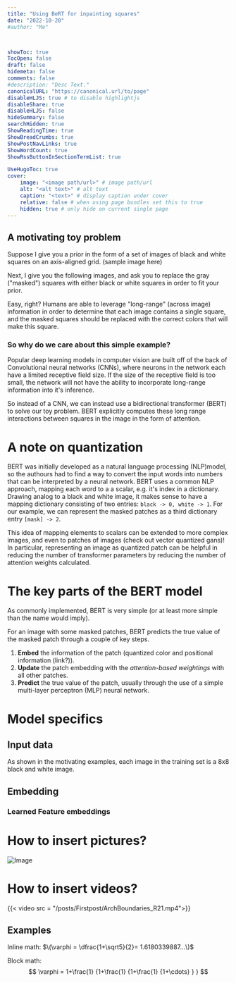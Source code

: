 ```yaml
---
title: "Using BeRT for inpainting squares"
date: "2022-10-20"
#author: "Me"



showToc: true
TocOpen: false
draft: false
hidemeta: false
comments: false
#description: "Desc Text."
canonicalURL: "https://canonical.url/to/page"
disableHLJS: true # to disable highlightjs
disableShare: true
disableHLJS: false
hideSummary: false
searchHidden: true
ShowReadingTime: true
ShowBreadCrumbs: true
ShowPostNavLinks: true
ShowWordCount: true
ShowRssButtonInSectionTermList: true

UseHugoToc: true
cover:
    image: "<image path/url>" # image path/url
    alt: "<alt text>" # alt text
    caption: "<text>" # display caption under cover
    relative: false # when using page bundles set this to true
    hidden: true # only hide on current single page
---
```

## A motivating toy problem

Suppose I give you a prior in the form of a set of images of black and white squares on an axis-aligned grid. (sample image here)

Next, I give you the following images, and ask you to replace the gray ("masked") squares with either black or white squares in order to fit your prior. 

Easy, right? Humans are able to leverage "long-range" (across image) information in order to determine that each image contains a single square, and the masked squares should be replaced with the correct colors that will make this square.

### So why do we care about this simple example?
Popular deep learning models in computer vision are built off of the back of Convolutional neural networks (CNNs), where neurons in the network each have a limited receptive field size. If the size of the receptive field is too small, the network will not have the ability to incorporate long-range information into it's inference. 

So instead of a CNN, we can instead use a bidirectional transformer (BERT) to solve our toy problem. BERT explicitly computes these long range interactions between squares in the image in the form of attention. 

# A note on quantization

BERT was initially developed as a natural language processing (NLP)model, so the authours had to find a way to convert the input words into numbers that can be interpreted by a neural network. BERT uses a common NLP approach, mapping each word to a a scalar, e.g. it's index in a dictionary. Drawing analog to a black and white image, it makes sense to have a mapping dictionary consisting of two entries: ```black -> 0, white -> 1```. For our example, we can represent the masked patches as a third dictionary entry ```[mask] -> 2```.

This idea of mapping elements to scalars can be extended to more complex images, and even to patches of images (check out vector quantized gans)! In particular, representing an image as quantized patch can be helpful in reducing the number of transformer parameters by reducing the number of attention weights calculated.   


# The key parts of the BERT model

As commonly implemented, BERT is very simple (or at least more simple than the name would imply). 

For an image with some masked patches, BERT predicts the true value of the masked patch through a couple of key steps.

1. **Embed** the information of the patch (quantized color and positional information (link?)). 
2. **Update** the patch embedding with the *attention-based weightings* with all other patches.
3. **Predict** the true value of the patch, usually through the use of a simple multi-layer perceptron (MLP) neural network.

# Model specifics

## Input data

As shown in the motivating examples, each image in the training set is a 8x8 black and white image.  

## Embedding

### Learned Feature embeddings



# How to insert pictures?

![Image](/posts/Firstpost/test_graph.png)


# How to insert videos?

{{< video src = "/posts/Firstpost/ArchBoundaries_R21.mp4">}}

## Examples


Inline math: $\(\varphi = \dfrac{1+\sqrt5}{2}= 1.6180339887…\)$


Block math:
$$
 \varphi = 1+\frac{1} {1+\frac{1} {1+\frac{1} {1+\cdots} } } 
$$
